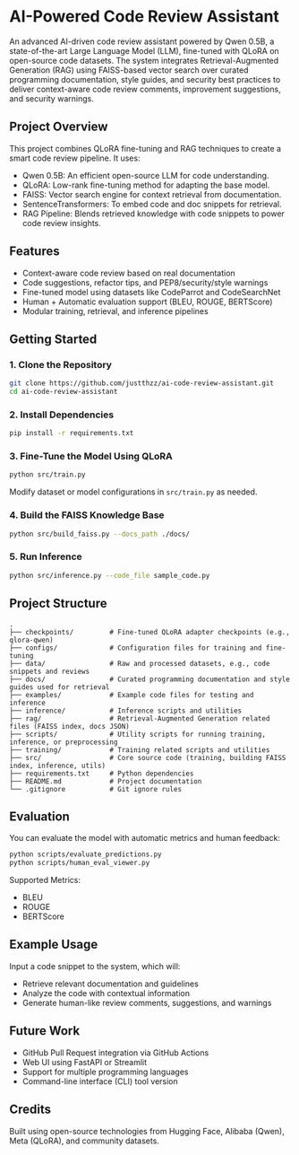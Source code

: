 # AI-Powered Code Review Assistant 

An advanced AI-driven code review assistant powered by Qwen 0.5B, a state-of-the-art Large Language Model (LLM), fine-tuned with QLoRA on open-source code datasets. The system integrates Retrieval-Augmented Generation (RAG) using FAISS-based vector search over curated programming documentation, style guides, and security best practices to deliver context-aware code review comments, improvement suggestions, and security warnings.

## Project Overview

This project combines QLoRA fine-tuning and RAG techniques to create a smart code review pipeline. It uses:

- Qwen 0.5B: An efficient open-source LLM for code understanding.
- QLoRA: Low-rank fine-tuning method for adapting the base model.
- FAISS: Vector search engine for context retrieval from documentation.
- SentenceTransformers: To embed code and doc snippets for retrieval.
- RAG Pipeline: Blends retrieved knowledge with code snippets to power code review insights.

## Features

- Context-aware code review based on real documentation
- Code suggestions, refactor tips, and PEP8/security/style warnings
- Fine-tuned model using datasets like CodeParrot and CodeSearchNet
- Human + Automatic evaluation support (BLEU, ROUGE, BERTScore)
- Modular training, retrieval, and inference pipelines

## Getting Started

### 1. Clone the Repository
```bash
git clone https://github.com/justthzz/ai-code-review-assistant.git
cd ai-code-review-assistant
```

### 2. Install Dependencies
```bash
pip install -r requirements.txt
```

### 3. Fine-Tune the Model Using QLoRA
```bash
python src/train.py
```
Modify dataset or model configurations in `src/train.py` as needed.

### 4. Build the FAISS Knowledge Base
```bash
python src/build_faiss.py --docs_path ./docs/
```

### 5. Run Inference
```bash
python src/inference.py --code_file sample_code.py
```

## Project Structure

```
.
├── checkpoints/         # Fine-tuned QLoRA adapter checkpoints (e.g., qlora-qwen)
├── configs/             # Configuration files for training and fine-tuning
├── data/                # Raw and processed datasets, e.g., code snippets and reviews
├── docs/                # Curated programming documentation and style guides used for retrieval
├── examples/            # Example code files for testing and inference
├── inference/           # Inference scripts and utilities
├── rag/                 # Retrieval-Augmented Generation related files (FAISS index, docs JSON)
├── scripts/             # Utility scripts for running training, inference, or preprocessing
├── training/            # Training related scripts and utilities
├── src/                 # Core source code (training, building FAISS index, inference, utils)
├── requirements.txt     # Python dependencies
├── README.md            # Project documentation
└── .gitignore           # Git ignore rules
```

## Evaluation

You can evaluate the model with automatic metrics and human feedback:

```bash
python scripts/evaluate_predictions.py
python scripts/human_eval_viewer.py
```

Supported Metrics:
- BLEU
- ROUGE
- BERTScore

## Example Usage

Input a code snippet to the system, which will:

- Retrieve relevant documentation and guidelines
- Analyze the code with contextual information
- Generate human-like review comments, suggestions, and warnings

## Future Work

- GitHub Pull Request integration via GitHub Actions
- Web UI using FastAPI or Streamlit
- Support for multiple programming languages
- Command-line interface (CLI) tool version

## Credits

Built using open-source technologies from Hugging Face, Alibaba (Qwen), Meta (QLoRA), and community datasets.
